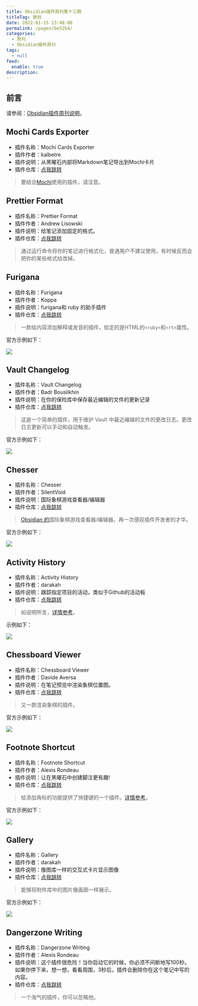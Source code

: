 ```yaml
---
title: Obsidian插件周刊第十三期
titleTag: 原创
date: 2022-01-15 13:48:08
permalink: /pages/be52b4/
categories: 
  - 周刊
  - Obsidian插件周刊
tags: 
  - null
feed: 
  enable: true
description: 
---
```


## 前言

请参阅：[Obsidian插件周刊说明](https://wiki.eryajf.net/pages/bcc523/)。

## Mochi Cards Exporter

- 插件名称：Mochi Cards Exporter
- 插件作者：kalbetre
- 插件说明：从黑曜石内部将Markdown笔记导出到Mochi卡片
- 插件仓库：[点我跳转](https://github.com/kalbetredev/mochi-cards-exporter)

>要结合[Mochi](https://mochi.cards/)使用的插件，请注意。

## Prettier Format

- 插件名称：Prettier Format
- 插件作者：Andrew Lisowski
- 插件说明：给笔记添加固定的格式。
- 插件仓库：[点我跳转](https://github.com/hipstersmoothie/obsidian-plugin-prettier)

>通过运行命令将你的笔记进行格式化，普通用户不建议使用，有时候反而会把你的某些格式给改掉。

## Furigana

- 插件名称：Furigana
- 插件作者：Koppa
- 插件说明：furigana和 ruby 的助手插件
- 插件仓库：[点我跳转](https://github.com/uonr/obsidian-furigana)

>一款给内容添加解释或发音的插件，给定的是HTML的`<ruby>`和`<rt>`属性。

官方示例如下：

![](http://t.eryajf.net/imgs/2022/01/0b68ea31fea16cd0.png)

## Vault Changelog

- 插件名称：Vault Changelog
- 插件作者：Badr Bouslikhin
- 插件说明：在你的保险库中保存最近编辑的文件的更新记录
- 插件仓库：[点我跳转](https://github.com/mrzeroo00/obsidian-vault-changelog)

>这是一个简单的插件，用于维护 Vault 中最近编辑的文件的更改日志。更改日志更新可以手动和自动触发。

官方示例如下： 

![](http://t.eryajf.net/imgs/2022/01/6ed6f092ddc7651e.png)

## Chesser

- 插件名称：Chesser
- 插件作者：SilentVoid
- 插件说明：国际象棋游戏查看器/编辑器
- 插件仓库：[点我跳转](https://github.com/SilentVoid13/Chesser)

>[Obsidian 的](https://obsidian.md/)国际象棋游戏查看器/编辑器。再一次感叹插件开发者的才华。

官方示例如下： 

![](http://t.eryajf.net/imgs/2022/01/b4e0082bbced263d.gif)

## Activity History

- 插件名称：Activity History
- 插件作者：darakah
- 插件说明：跟踪指定项目的活动，类似于Github的活动板
- 插件仓库：[点我跳转](https://github.com/Darakah/obsidian-activity-history)

>如说明所言，[详情参考](https://wiki.eryajf.net/pages/6ed7fe/#obsidian-activity-history)。

示例如下：

![](http://t.eryajf.net/imgs/2021/12/875f6605e23d62a7.png)

## Chessboard Viewer

- 插件名称：Chessboard Viewer
- 插件作者：Davide Aversa
- 插件说明：在笔记预览中渲染象棋位置图。
- 插件仓库：[点我跳转](https://github.com/THeK3nger/obsidian-chessboard)

>又一款渲染象棋的插件。

官方示例如下： 

![](http://t.eryajf.net/imgs/2022/01/7a0a4a7bc78fbb49.png)

## Footnote Shortcut

- 插件名称：Footnote Shortcut
- 插件作者：Alexis Rondeau
- 插件说明：让在黑曜石中创建脚注更有趣!
- 插件仓库：[点我跳转](https://github.com/akaalias/obsidian-footnotes)

>给添加角标的功能提供了快捷键的一个插件。[详情参考](https://wiki.eryajf.net/pages/6ed7fe/#folder-note)。

官方示例如下： 

![](http://t.eryajf.net/imgs/2021/12/69579b3073791a07.gif)

## Gallery

- 插件名称：Gallery
- 插件作者：darakah
- 插件说明：像图库一样的交互式卡片显示图像
- 插件仓库：[点我跳转](https://github.com/Darakah/obsidian-gallery)

>能够将附件库中的图片像画廊一样展示。

官方示例如下： 

![](http://t.eryajf.net/imgs/2022/01/f34f8984e4ce3bd6.png)

## Dangerzone Writing

- 插件名称：Dangerzone Writing
- 插件作者：Alexis Rondeau
- 插件说明：这个插件很危险！当你启动它的时候，你必须不间断地写100秒。如果你停下来，想一想，看看周围，3秒后，插件会删除你在这个笔记中写的内容。
- 插件仓库：[点我跳转](https://github.com/akaalias/dangerzone-writing-plugin)

>一个淘气的插件，你可以忽略他。
